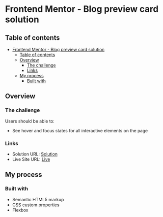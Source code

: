 # Frontend Mentor - Blog preview card solution


## Table of contents

- [Frontend Mentor - Blog preview card solution](#frontend-mentor---blog-preview-card-solution)
  - [Table of contents](#table-of-contents)
  - [Overview](#overview)
    - [The challenge](#the-challenge)
    - [Links](#links)
  - [My process](#my-process)
    - [Built with](#built-with)

## Overview

### The challenge

Users should be able to:

- See hover and focus states for all interactive elements on the page

### Links

- Solution URL: [Solution](https://github.com/LudivineV01/Blog-card-preview)
- Live Site URL: [Live](https://ludivinev01.github.io/Blog-card-preview/)

## My process

### Built with

- Semantic HTML5 markup
- CSS custom properties
- Flexbox
